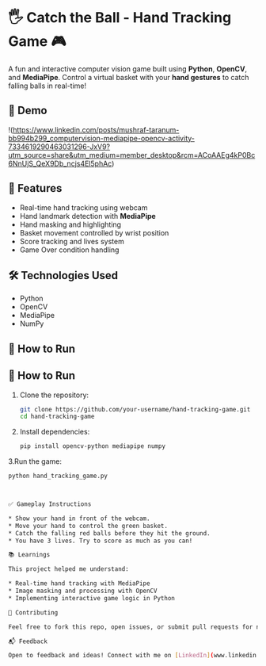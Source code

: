 
# 🖐️ Catch the Ball - Hand Tracking Game 🎮

A fun and interactive computer vision game built using **Python**, **OpenCV**, and **MediaPipe**. Control a virtual basket with your **hand gestures** to catch falling balls in real-time!

## 🎥 Demo  
!(https://www.linkedin.com/posts/mushraf-taranum-bb994b299_computervision-mediapipe-opencv-activity-7334619290463031296-JxV9?utm_source=share&utm_medium=member_desktop&rcm=ACoAAEg4kP0Bc6NnUjS_QeX9Db_ncjs4El5phAc)

## 🚀 Features
- Real-time hand tracking using webcam
- Hand landmark detection with **MediaPipe**
- Hand masking and highlighting
- Basket movement controlled by wrist position
- Score tracking and lives system
- Game Over condition handling

## 🛠️ Technologies Used
- Python
- OpenCV
- MediaPipe
- NumPy


## 📌 How to Run

## 📌 How to Run
1. Clone the repository:
   ```bash
   git clone https://github.com/your-username/hand-tracking-game.git
   cd hand-tracking-game

2. Install dependencies:
   ```bash
   pip install opencv-python mediapipe numpy

3.Run the game:
  ```bash
  python hand_tracking_game.py

  

 ✅ Gameplay Instructions

* Show your hand in front of the webcam.
* Move your hand to control the green basket.
* Catch the falling red balls before they hit the ground.
* You have 3 lives. Try to score as much as you can!

📚 Learnings

This project helped me understand:

* Real-time hand tracking with MediaPipe
* Image masking and processing with OpenCV
* Implementing interactive game logic in Python

🤝 Contributing

Feel free to fork this repo, open issues, or submit pull requests for new features or improvements!

📬 Feedback

Open to feedback and ideas! Connect with me on [LinkedIn](www.linkedin.com/in/mushraf-taranum-bb994b299) or raise an issue here.

